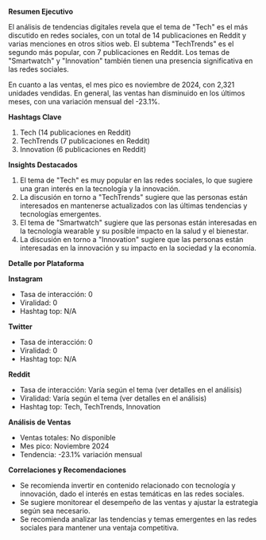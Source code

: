 **Resumen Ejecutivo**

El análisis de tendencias digitales revela que el tema de "Tech" es el más discutido en redes sociales, con un total de 14 publicaciones en Reddit y varias menciones en otros sitios web. El subtema "TechTrends" es el segundo más popular, con 7 publicaciones en Reddit. Los temas de "Smartwatch" y "Innovation" también tienen una presencia significativa en las redes sociales.

En cuanto a las ventas, el mes pico es noviembre de 2024, con 2,321 unidades vendidas. En general, las ventas han disminuido en los últimos meses, con una variación mensual del -23.1%.

**Hashtags Clave**

1. Tech (14 publicaciones en Reddit)
2. TechTrends (7 publicaciones en Reddit)
3. Innovation (6 publicaciones en Reddit)

**Insights Destacados**

1. El tema de "Tech" es muy popular en las redes sociales, lo que sugiere una gran interés en la tecnología y la innovación.
2. La discusión en torno a "TechTrends" sugiere que las personas están interesados en mantenerse actualizados con las últimas tendencias y tecnologías emergentes.
3. El tema de "Smartwatch" sugiere que las personas están interesadas en la tecnología wearable y su posible impacto en la salud y el bienestar.
4. La discusión en torno a "Innovation" sugiere que las personas están interesadas en la innovación y su impacto en la sociedad y la economía.

**Detalle por Plataforma**

**Instagram**

* Tasa de interacción: 0
* Viralidad: 0
* Hashtag top: N/A

**Twitter**

* Tasa de interacción: 0
* Viralidad: 0
* Hashtag top: N/A

**Reddit**

* Tasa de interacción: Varía según el tema (ver detalles en el análisis)
* Viralidad: Varía según el tema (ver detalles en el análisis)
* Hashtag top: Tech, TechTrends, Innovation

**Análisis de Ventas**

* Ventas totales: No disponible
* Mes pico: Noviembre 2024
* Tendencia: -23.1% variación mensual

**Correlaciones y Recomendaciones**

* Se recomienda invertir en contenido relacionado con tecnología y innovación, dado el interés en estas temáticas en las redes sociales.
* Se sugiere monitorear el desempeño de las ventas y ajustar la estrategia según sea necesario.
* Se recomienda analizar las tendencias y temas emergentes en las redes sociales para mantener una ventaja competitiva.